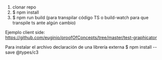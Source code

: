 1. clonar repo
2. $ npm install
3. $ npm run build (para transpilar código TS o build-watch para que transpile ts ante algún cambio)

Ejemplo client side:
https://github.com/euginio/proofOfConcepts/tree/master/test-graphicator

Para instalar el archivo declaración de una librería externa
$ npm install --save @types/c3